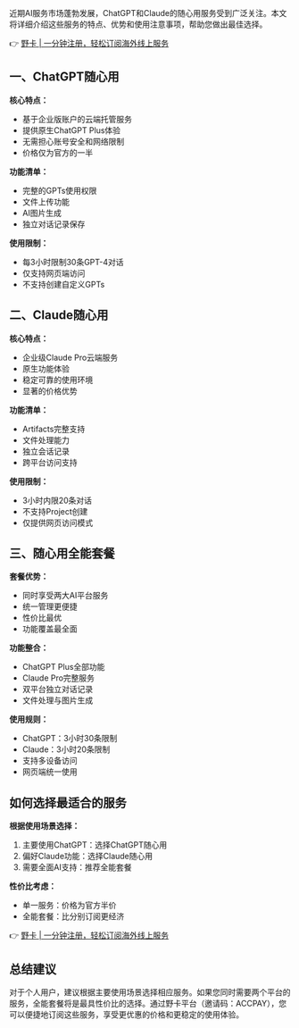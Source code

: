 近期AI服务市场蓬勃发展，ChatGPT和Claude的随心用服务受到广泛关注。本文将详细介绍这些服务的特点、优势和使用注意事项，帮助您做出最佳选择。

👉 [野卡 | 一分钟注册，轻松订阅海外线上服务](https://bit.ly/bewildcard)

## 一、ChatGPT随心用

**核心特点：**
- 基于企业版账户的云端托管服务
- 提供原生ChatGPT Plus体验
- 无需担心账号安全和网络限制
- 价格仅为官方的一半

**功能清单：**
- 完整的GPTs使用权限
- 文件上传功能
- AI图片生成
- 独立对话记录保存

**使用限制：**
- 每3小时限制30条GPT-4对话
- 仅支持网页端访问
- 不支持创建自定义GPTs

## 二、Claude随心用

**核心特点：**
- 企业级Claude Pro云端服务
- 原生功能体验
- 稳定可靠的使用环境
- 显著的价格优势

**功能清单：**
- Artifacts完整支持
- 文件处理能力
- 独立会话记录
- 跨平台访问支持

**使用限制：**
- 3小时内限20条对话
- 不支持Project创建
- 仅提供网页访问模式

## 三、随心用全能套餐

**套餐优势：**
- 同时享受两大AI平台服务
- 统一管理更便捷
- 性价比最优
- 功能覆盖最全面

**功能整合：**
- ChatGPT Plus全部功能
- Claude Pro完整服务
- 双平台独立对话记录
- 文件处理与图片生成

**使用规则：**
- ChatGPT：3小时30条限制
- Claude：3小时20条限制
- 支持多设备访问
- 网页端统一使用

## 如何选择最适合的服务

**根据使用场景选择：**
1. 主要使用ChatGPT：选择ChatGPT随心用
2. 偏好Claude功能：选择Claude随心用
3. 需要全面AI支持：推荐全能套餐

**性价比考虑：**
- 单一服务：价格为官方半价
- 全能套餐：比分别订阅更经济

👉 [野卡 | 一分钟注册，轻松订阅海外线上服务](https://bit.ly/bewildcard)

## 总结建议

对于个人用户，建议根据主要使用场景选择相应服务。如果您同时需要两个平台的服务，全能套餐将是最具性价比的选择。通过野卡平台（邀请码：ACCPAY），您可以便捷地订阅这些服务，享受更优惠的价格和更稳定的使用体验。